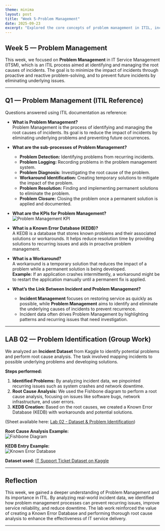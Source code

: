 ```yaml
---
theme: minima
layout: post
title: "Week 5-Problem Management"
date: 2025-09-23
excerpt: "Explored the core concepts of problem management in ITIL, including its sub-processes, KPIs, and the relationship with incident management. Analyzed incident data from Kaggle to identify problems, conduct root cause analysis, and create a Known Error Database (KEDB)."
---
```


## Week 5 — Problem Management

This week, we focused on **Problem Management** in IT Service Management (ITSM), which is an ITIL process aimed at identifying and managing the root causes of incidents. The goal is to minimize the impact of incidents through proactive and reactive problem-solving, and to prevent future incidents by eliminating underlying issues.

---

## Q1 — Problem Management (ITIL Reference)

Questions answered using ITIL documentation as reference:

- **What is Problem Management?**  
  Problem Management is the process of identifying and managing the root causes of incidents. Its goal is to reduce the impact of incidents by eliminating underlying problems and preventing future occurrences.

- **What are the sub-processes of Problem Management?**  
  - **Problem Detection:** Identifying problems from recurring incidents.
  - **Problem Logging:** Recording problems in the problem management system.
  - **Problem Diagnosis:** Investigating the root cause of the problem.
  - **Workaround Identification:** Creating temporary solutions to mitigate the impact of the problem.
  - **Problem Resolution:** Finding and implementing permanent solutions to eliminate the problem.
  - **Problem Closure:** Closing the problem once a permanent solution is applied and documented.

- **What are the KPIs for Problem Management?**  
![Problem Management KPI](/My-ITSM-Journey/assets/kpiproblemmanagement.jpg)

- **What is a Known Error Database (KEDB)?**  
  A KEDB is a database that stores known problems and their associated solutions or workarounds. It helps reduce resolution time by providing solutions to recurring issues and aids in proactive problem management.

- **What is a Workaround?**  
  A workaround is a temporary solution that reduces the impact of a problem while a permanent solution is being developed.  
  **Example:** If an application crashes intermittently, a workaround might be to restart the application manually until a permanent fix is applied.

- **What’s the Link Between Incident and Problem Management?**  
  - **Incident Management** focuses on restoring service as quickly as possible, while **Problem Management** aims to identify and eliminate the underlying causes of incidents to prevent recurrence.
  - Incident data often drives Problem Management by highlighting patterns and recurring issues that need investigation.

---

## LAB 02 — Problem Identification (Group Work)

We analyzed an **Incident Dataset** from Kaggle to identify potential problems and perform root cause analysis. The task involved mapping incidents to possible underlying problems and developing solutions.

**Steps performed:**
1. **Identified Problems:** By analyzing incident data, we pinpointed recurring issues such as system crashes and network downtime.
2. **Root Cause Analysis:** We used the Fishbone diagram to perform a root cause analysis, focusing on issues like software bugs, network infrastructure, and user errors.
3. **KEDB Creation:** Based on the root causes, we created a Known Error Database (KEDB) with workarounds and potential solutions.

(Sheet available here: [Lab 02 - Dataset & Problem Identification](https://docs.google.com/spreadsheets/d/1qAxm7_lZ7a9W8bUnLrQwiaKAGMjxLlJh2YPF1ahViPU/edit?gid=224322737#gid=224322737))


**Root Cause Analysis Example:**  
![Fishbone Diagram](/My-ITSM-Journey/assets/fishbonediagram.png)

**KEDB Entry Example:**  
![Known Error Database](/My-ITSM-Journey/assets/kedb.jpg)

**Dataset used:** [IT Support Ticket Dataset on Kaggle](https://www.kaggle.com/datasets/parthpatil256/it-support-ticket-data)

---

## Reflection

This week, we gained a deeper understanding of Problem Management and its importance in ITIL. By analyzing real-world incident data, we identified how problem management processes can prevent recurring issues, improve service reliability, and reduce downtime. The lab work reinforced the value of creating a Known Error Database and performing thorough root cause analysis to enhance the effectiveness of IT service delivery.

--- 
